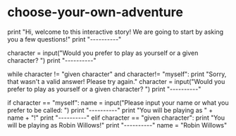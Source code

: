 # choose-your-own-adventure
print "Hi, welcome to this interactive story! We are going to start by asking you a few questions!"
print "----------"

character = input("Would you prefer to play as yourself or a given character? ")
print "----------"

while character != "given character" and character!= "myself":
    print "Sorry, that wasn't a valid answer! Please try again."
    character = input("Would you prefer to play as yourself or a given character? ")
    print "----------"

if character == "myself":
    name = input("Please input your name or what you prefer to be called: ")
    print "----------"
    print "You will be playing as " + name + "!"
    print "----------"
elif character == "given character":
    print "You will be playing as Robin Willows!"
    print "----------"
    name = "Robin Willows"

